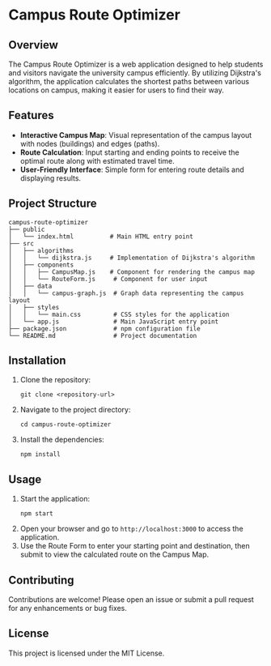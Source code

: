 # Campus Route Optimizer

## Overview
The Campus Route Optimizer is a web application designed to help students and visitors navigate the university campus efficiently. By utilizing Dijkstra's algorithm, the application calculates the shortest paths between various locations on campus, making it easier for users to find their way.

## Features
- **Interactive Campus Map**: Visual representation of the campus layout with nodes (buildings) and edges (paths).
- **Route Calculation**: Input starting and ending points to receive the optimal route along with estimated travel time.
- **User-Friendly Interface**: Simple form for entering route details and displaying results.

## Project Structure
```
campus-route-optimizer
├── public
│   └── index.html          # Main HTML entry point
├── src
│   ├── algorithms
│   │   └── dijkstra.js     # Implementation of Dijkstra's algorithm
│   ├── components
│   │   ├── CampusMap.js    # Component for rendering the campus map
│   │   └── RouteForm.js     # Component for user input
│   ├── data
│   │   └── campus-graph.js  # Graph data representing the campus layout
│   ├── styles
│   │   └── main.css         # CSS styles for the application
│   └── app.js               # Main JavaScript entry point
├── package.json             # npm configuration file
└── README.md                # Project documentation
```

## Installation
1. Clone the repository:
   ```
   git clone <repository-url>
   ```
2. Navigate to the project directory:
   ```
   cd campus-route-optimizer
   ```
3. Install the dependencies:
   ```
   npm install
   ```

## Usage
1. Start the application:
   ```
   npm start
   ```
2. Open your browser and go to `http://localhost:3000` to access the application.
3. Use the Route Form to enter your starting point and destination, then submit to view the calculated route on the Campus Map.

## Contributing
Contributions are welcome! Please open an issue or submit a pull request for any enhancements or bug fixes.

## License
This project is licensed under the MIT License.